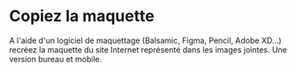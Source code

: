 # Copiez la maquette
A l'aide d'un logiciel de maquettage (Balsamic, Figma, Pencil, Adobe XD...) recréez la maquette du site Internet représenté dans les images jointes. Une version bureau et mobile.